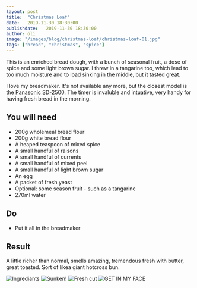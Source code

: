 ```yaml
---
layout: post
title:  "Christmas Loaf"
date:   2019-11-30 18:30:00
publishdate:   2019-11-30 18:30:00
author: oli
image: "/images/blog/christmas-loaf/christmas-loaf-01.jpg"
tags: ["bread", "christmas", "spice"]
---
```


This is an enriched bread dough, with a bunch of seasonal fruit, a dose of spice and some light brown sugar.  I threw in a tangarine too, which lead to too much moisture and to load sinking in the middle, but it tasted great.

I love my breadmaker.  It's not available any more, but the closest model is the [Panasonic SD-2500](https://amzn.to/35OhuW).  The timer is invaluble and intuative, very handy for having fresh bread in the morning.

## You will need

* 200g wholemeal bread flour
* 200g white bread flour
* A heaped teaspoon of mixed spice
* A small handful of raisons
* A small handful of currents
* A small handful of mixed peel
* A small handful of light brown sugar
* An egg
* A packet of fresh yeast
* Optional: some season fruit - such as a tangarine
* 270ml water


## Do

* Put it all in the breadmaker

## Result

A little richer than normal, smells amazing, tremendous fresh with butter, great toasted.  Sort of likea giant hotcross bun.


![Ingrediants](/images/blog/christmas-loaf/christmas-loaf-1.jpg)
![Sunken!](/images/blog/christmas-loaf/christmas-loaf-2.jpg)
![Fresh cut](/images/blog/christmas-loaf/christmas-loaf-3.jpg)
![GET IN MY FACE](/images/blog/christmas-loaf/christmas-loaf-4.jpg)
